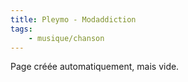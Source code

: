 ```yaml
---
title: Pleymo - Modaddiction
tags:
    - musique/chanson
---
```


Page créée automatiquement, mais vide.
